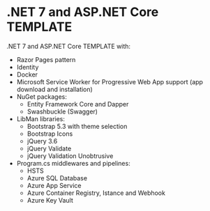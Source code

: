 # .NET 7 and ASP.NET Core TEMPLATE  

.NET 7 and ASP.NET Core TEMPLATE with:  
- Razor Pages pattern
- Identity
- Docker  
- Microsoft Service Worker for Progressive Web App support (app download and installation)
- NuGet packages:
  - Entity Framework Core and Dapper
  - Swashbuckle (Swagger)
- LibMan libraries:  
  - Bootstrap 5.3 with theme selection
  - Bootstrap Icons
  - jQuery 3.6
  - jQuery Validate
  - jQuery Validation Unobtrusive
- Program.cs middlewares and pipelines:  
  - HSTS
  - Azure SQL Database
  - Azure App Service
  - Azure Container Registry, Istance and Webhook
  - Azure Key Vault
